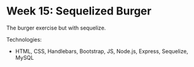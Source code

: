 # Week 15: Sequelized Burger
The burger exercise but with sequelize.

Technologies:
* HTML, CSS, Handlebars, Bootstrap, JS, Node.js, Express, Sequelize, MySQL
